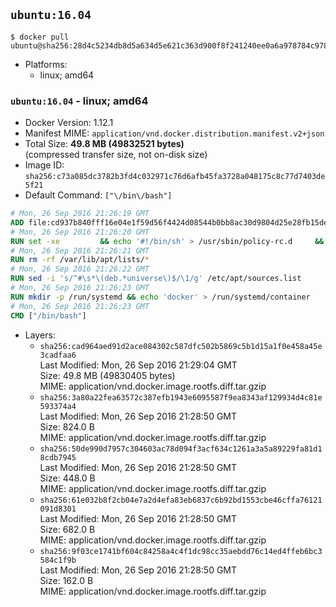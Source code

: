 ## `ubuntu:16.04`

```console
$ docker pull ubuntu@sha256:28d4c5234db8d5a634d5e621c363d900f8f241240ee0a6a978784c978fe9c737
```

-	Platforms:
	-	linux; amd64

### `ubuntu:16.04` - linux; amd64

-	Docker Version: 1.12.1
-	Manifest MIME: `application/vnd.docker.distribution.manifest.v2+json`
-	Total Size: **49.8 MB (49832521 bytes)**  
	(compressed transfer size, not on-disk size)
-	Image ID: `sha256:c73a085dc3782b3fd4c032971c76d6afb45fa3728a048175c8c77d7403de5f21`
-	Default Command: `["\/bin\/bash"]`

```dockerfile
# Mon, 26 Sep 2016 21:26:19 GMT
ADD file:cd937b840fff16e04e1f59d56f4424d08544b0bb8ac30d9804d25e28fb15ded3 in / 
# Mon, 26 Sep 2016 21:26:20 GMT
RUN set -xe 		&& echo '#!/bin/sh' > /usr/sbin/policy-rc.d 	&& echo 'exit 101' >> /usr/sbin/policy-rc.d 	&& chmod +x /usr/sbin/policy-rc.d 		&& dpkg-divert --local --rename --add /sbin/initctl 	&& cp -a /usr/sbin/policy-rc.d /sbin/initctl 	&& sed -i 's/^exit.*/exit 0/' /sbin/initctl 		&& echo 'force-unsafe-io' > /etc/dpkg/dpkg.cfg.d/docker-apt-speedup 		&& echo 'DPkg::Post-Invoke { "rm -f /var/cache/apt/archives/*.deb /var/cache/apt/archives/partial/*.deb /var/cache/apt/*.bin || true"; };' > /etc/apt/apt.conf.d/docker-clean 	&& echo 'APT::Update::Post-Invoke { "rm -f /var/cache/apt/archives/*.deb /var/cache/apt/archives/partial/*.deb /var/cache/apt/*.bin || true"; };' >> /etc/apt/apt.conf.d/docker-clean 	&& echo 'Dir::Cache::pkgcache ""; Dir::Cache::srcpkgcache "";' >> /etc/apt/apt.conf.d/docker-clean 		&& echo 'Acquire::Languages "none";' > /etc/apt/apt.conf.d/docker-no-languages 		&& echo 'Acquire::GzipIndexes "true"; Acquire::CompressionTypes::Order:: "gz";' > /etc/apt/apt.conf.d/docker-gzip-indexes 		&& echo 'Apt::AutoRemove::SuggestsImportant "false";' > /etc/apt/apt.conf.d/docker-autoremove-suggests
# Mon, 26 Sep 2016 21:26:21 GMT
RUN rm -rf /var/lib/apt/lists/*
# Mon, 26 Sep 2016 21:26:22 GMT
RUN sed -i 's/^#\s*\(deb.*universe\)$/\1/g' /etc/apt/sources.list
# Mon, 26 Sep 2016 21:26:23 GMT
RUN mkdir -p /run/systemd && echo 'docker' > /run/systemd/container
# Mon, 26 Sep 2016 21:26:23 GMT
CMD ["/bin/bash"]
```

-	Layers:
	-	`sha256:cad964aed91d2ace084302c587dfc502b5869c5b1d15a1f0e458a45e3cadfaa6`  
		Last Modified: Mon, 26 Sep 2016 21:29:04 GMT  
		Size: 49.8 MB (49830405 bytes)  
		MIME: application/vnd.docker.image.rootfs.diff.tar.gzip
	-	`sha256:3a80a22fea63572c387efb1943e6095587f9ea8343af129934d4c81e593374a4`  
		Last Modified: Mon, 26 Sep 2016 21:28:50 GMT  
		Size: 824.0 B  
		MIME: application/vnd.docker.image.rootfs.diff.tar.gzip
	-	`sha256:50de990d7957c304603ac78d094f3acf634c1261a3a5a89229fa81d18cdb7945`  
		Last Modified: Mon, 26 Sep 2016 21:28:50 GMT  
		Size: 448.0 B  
		MIME: application/vnd.docker.image.rootfs.diff.tar.gzip
	-	`sha256:61e032b8f2cb04e7a2d4efa83eb6837c6b92bd1553cbe46cffa76121091d8301`  
		Last Modified: Mon, 26 Sep 2016 21:28:50 GMT  
		Size: 682.0 B  
		MIME: application/vnd.docker.image.rootfs.diff.tar.gzip
	-	`sha256:9f03ce1741bf604c84258a4c4f1dc98cc35aebdd76c14ed4ffeb6bc3584c1f9b`  
		Last Modified: Mon, 26 Sep 2016 21:28:50 GMT  
		Size: 162.0 B  
		MIME: application/vnd.docker.image.rootfs.diff.tar.gzip
